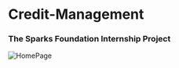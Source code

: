 # Credit-Management

### The Sparks Foundation Internship Project

![HomePage](https://user-images.githubusercontent.com/32364768/61174332-33065b00-a5bc-11e9-93b2-238548a17ab9.png)

